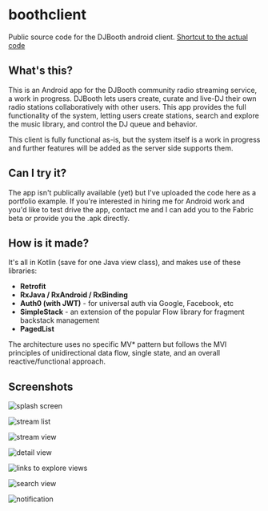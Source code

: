 # boothclient
Public source code for the DJBooth android client.  [Shortcut to the actual code](https://github.com/gilmore606/boothclient/tree/master/app/src/main/java/com/dlfsystems/BoothClient)


## What's this?
This is an Android app for the DJBooth community radio streaming service, a work in progress.  DJBooth lets users create, curate
and live-DJ their own radio stations collaboratively with other users.  This app provides the full functionality of the system, letting 
users create stations, search and explore the music library, and control the DJ queue and behavior.

This client is fully functional as-is, but the system itself is a work in progress and further features will be added as the server side supports
them.


## Can I try it?
The app isn't publically available (yet) but I've uploaded the code here as a portfolio example.  If you're interested in hiring me for Android
work and you'd like to test drive the app, contact me and I can add you to the Fabric beta or provide you the .apk directly.


## How is it made?
It's all in Kotlin (save for one Java view class), and makes use of these libraries:

* **Retrofit**
* **RxJava / RxAndroid / RxBinding**
* **Auth0 (with JWT)** - for universal auth via Google, Facebook, etc
* **SimpleStack** - an extension of the popular Flow library for fragment backstack management
* **PagedList**

The architecture uses no specific MV* pattern but follows the MVI principles of unidirectional data flow, single state, and
an overall reactive/functional approach.


## Screenshots

![splash screen](https://github.com/gilmore606/boothclient/blob/master/screenshots/shot1.png?raw=true)

![stream list](https://github.com/gilmore606/boothclient/blob/master/screenshots/shot2.png?raw=true)

![stream view](https://github.com/gilmore606/boothclient/blob/master/screenshots/shot3.png?raw=true)

![detail view](https://github.com/gilmore606/boothclient/blob/master/screenshots/shot4.png?raw=true)

![links to explore views](https://github.com/gilmore606/boothclient/blob/master/screenshots/shot5.png?raw=true)

![search view](https://github.com/gilmore606/boothclient/blob/master/screenshots/shot6.png?raw=true)

![notification](https://github.com/gilmore606/boothclient/blob/master/screenshots/shot7.png?raw=true)
